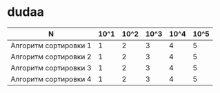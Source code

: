 # dudaa
|N|10^1|10^2|10^3|10^4|10^5|
|-----|--|--|--|--|--|
|Алгоритм сортировки 1|1|2|3|4|5|
|Алгоритм сортировки 2|1|2|3|4|5|
|Алгоритм сортировки 3|1|2|3|4|5|
|Алгоритм сортировки 4|1|2|3|4|5|
